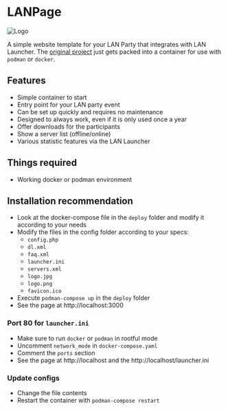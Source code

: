 # LANPage

![Logo](https://github.com/eti-lan/LANPage/blob/master/assets/lan_page.png?raw=true)

A simple website template for your LAN Party that integrates with LAN Launcher.
The [original project](https://github.com/eti-lan/LANPage) just gets packed into a container for use with `podman` or `docker`.

## Features

* Simple container to start
* Entry point for your LAN party event
* Can be set up quickly and requires no maintenance
* Designed to always work, even if it is only used once a year
* Offer downloads for the participants
* Show a server list (offline/online)
* Various statistic features via the LAN Launcher

## Things required

* Working docker or podman environment

## Installation recommendation

- Look at the docker-compose file in the `deploy` folder and modify it according to your needs
- Modify the files in the config folder according to your specs:
  - `config.php`
  - `dl.xml`
  - `faq.xml`
  - `launcher.ini`
  - `servers.xml`
  - `logo.jpg`
  - `logo.png`
  - `favicon.ico`
- Execute `podman-compose up` in the `deploy` folder
- See the page at http://localhost:3000

### Port 80 for `launcher.ini`

- Make sure to run `docker` or `podman` in rootful mode
- Uncomment `network_mode` in `docker-compose.yaml`
- Comment the `ports` section
- See the page at http://localhost and the http://localhost/launcher.ini

### Update configs

- Change the file contents
- Restart the container with `podman-compose restart`
